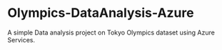 # Olympics-DataAnalysis-Azure
A simple Data analysis project on Tokyo Olympics dataset using Azure Services.
